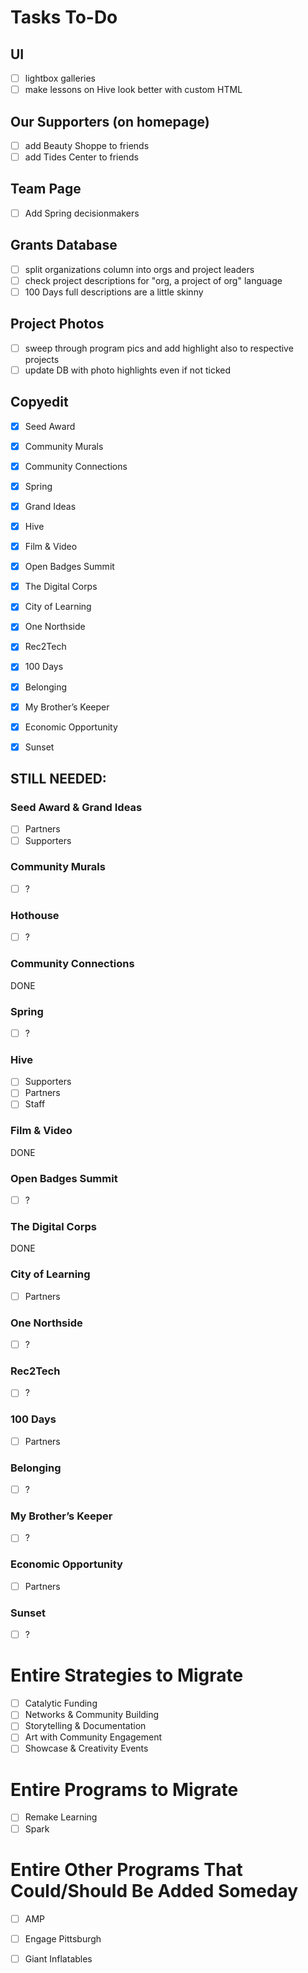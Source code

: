 Tasks To-Do
======

## UI
- [ ] lightbox galleries
- [ ] make lessons on Hive look better with custom HTML

## Our Supporters (on homepage)
- [ ] add Beauty Shoppe to friends
- [ ] add Tides Center to friends

## Team Page
- [ ] Add Spring decisionmakers

## Grants Database
- [ ] split organizations column into orgs and project leaders
- [ ] check project descriptions for "org, a project of org" language
- [ ] 100 Days full descriptions are a little skinny

## Project Photos
- [ ] sweep through program pics and add highlight also to respective projects
- [ ] update DB with photo highlights even if not ticked

## Copyedit
- [X] Seed Award
- [X] Community Murals
- [X] Community Connections
- [X] Spring
- [X] Grand Ideas
- [X] Hive
- [X] Film & Video
- [X] Open Badges Summit
- [X] The Digital Corps
- [X] City of Learning
- [X] One Northside
- [X] Rec2Tech
- [X] 100 Days
- [X] Belonging
- [X] My Brother’s Keeper
- [X] Economic Opportunity
- [X] Sunset


## STILL NEEDED:

### Seed Award & Grand Ideas
- [ ] Partners
- [ ] Supporters

### Community Murals
- [ ] ?

### Hothouse
- [ ] ?

### Community Connections
DONE

### Spring 
- [ ] ?

### Hive
- [ ] Supporters
- [ ] Partners
- [ ] Staff

### Film & Video
DONE

### Open Badges Summit
- [ ] ?

### The Digital Corps
DONE

### City of Learning
- [ ] Partners

### One Northside
- [ ] ?

### Rec2Tech
- [ ] ?

### 100 Days
- [ ] Partners

### Belonging
- [ ] ?

### My Brother’s Keeper
- [ ] ?

### Economic Opportunity
- [ ] Partners

### Sunset
- [ ] ?


# Entire Strategies to Migrate
- [ ] Catalytic Funding
- [ ] Networks & Community Building
- [ ] Storytelling & Documentation
- [ ] Art with Community Engagement
- [ ] Showcase & Creativity Events

# Entire Programs to Migrate
- [ ] Remake Learning
- [ ] Spark

# Entire Other Programs That Could/Should Be Added Someday
- [ ] AMP
- [ ] Engage Pittsburgh
- [ ] Giant Inflatables

